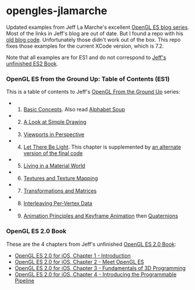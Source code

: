 # opengles-jlamarche

Updated examples from Jeff La Marche's excellent [OpenGL ES blog series](http://iphonedevelopment.blogspot.co.uk/2009/05/opengl-es-from-ground-up-table-of.html).
Most of the links in Jeff's blog are out of date. But I found a repo with his [old blog code](https://github.com/jlamarche/Old-Blog-Code).
Unfortunately those didn't work out of the box. This repo fixes those examples for the current XCode version, which is 7.2.

Note that all examples are for ES1 and do not correspond to [Jeff's unfinished ES2 Book](http://iphonedevelopment.blogspot.com/2010/10/opengl-es-20-book.html).

 
### OpenGL ES from the Ground Up: Table of Contents (ES1)

This is a table of contents to Jeff's [OpenGL From the Ground Up](http://iphonedevelopment.blogspot.co.uk/2009/05/opengl-es-from-ground-up-table-of.html) series:

- 1. [Basic Concepts](http://iphonedevelopment.blogspot.com/2009/04/opengl-es-from-ground-up-part-1-basic.html). Also read [Alphabet Soup](http://iphonedevelopment.blogspot.com/2009/05/opengl-es-from-ground-up-part-1.html)
- 2. [A Look at Simple Drawing](http://iphonedevelopment.blogspot.com/2009/04/opengl-es-from-ground-up-part-2-look-at.html)
- 3. [Viewports in Perspective](http://iphonedevelopment.blogspot.com/2009/04/opengl-es-from-ground-up-part-3.html)
- 4. [Let There Be Light](http://iphonedevelopment.blogspot.com/2009/05/opengl-es-from-ground-up-part-4-let.html). This chapter is supplemented by [an alternate version of the final code](http://iphonedevelopment.blogspot.com/2009/05/face-from-part-iv-rewritten.html)
- 5. [Living in a Material World](http://iphonedevelopment.blogspot.com/2009/05/opengl-es-from-ground-up-part-5-living.html)
- 6. [Textures and Texture Mapping](http://iphonedevelopment.blogspot.com/2009/05/opengl-es-from-ground-up-part-6_25.html)
- 7. [Transformations and Matrices](http://iphonedevelopment.blogspot.com/2009/06/opengl-es-from-ground-up-part-7_04.html)
- 8. [Interleaving Per-Vertex Data](http://iphonedevelopment.blogspot.com/2009/06/opengl-es-from-ground-up-part-8.html)
- 9. [Animation Principles and Keyframe Animation](http://iphonedevelopment.blogspot.com/2009/12/opengl-es-from-ground-up-part-9a.html) then [Quaternions](http://iphonedevelopment.blogspot.com/2010/04/opengl-es-from-ground-up-9-intermission.html)


### OpenGL ES 2.0 Book

These are the 4 chapters from Jeff's unfinished [OpenGL ES 2.0 Book](http://iphonedevelopment.blogspot.com/2010/10/opengl-es-20-book.html):

- [OpenGL ES 2.0 for iOS, Chapter 1 - Introduction](http://iphonedevelopment.blogspot.com/2010/10/opengl-es-20-for-ios-chapter-1.html)
- [OpenGL ES 2.0 for iOS, Chapter 2 - Meet OpenGL ES](http://iphonedevelopment.blogspot.com/2010/10/opengl-es-20-for-ios-chapter-2-meet.html)
- [OpenGL ES 2.0 for iOS, Chapter 3 - Fundamentals of 3D Programming](http://iphonedevelopment.blogspot.com/2010/10/opengl-es-20-for-ios-chapter-3.html)
- [OpenGL ES 2.0 for iOS, Chapter 4 - Introducing the Programmable Pipeline](http://iphonedevelopment.blogspot.com/2010/11/opengl-es-20-for-ios-chapter-4.html)



